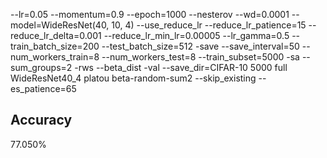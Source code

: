 --lr=0.05 --momentum=0.9 --epoch=1000 --nesterov --wd=0.0001 --model=WideResNet(40, 10, 4) --use_reduce_lr --reduce_lr_patience=15 --reduce_lr_delta=0.001 --reduce_lr_min_lr=0.00005 --lr_gamma=0.5 --train_batch_size=200 --test_batch_size=512 -save --save_interval=50 --num_workers_train=8 --num_workers_test=8 --train_subset=5000 -sa --sum_groups=2 -rws --beta_dist -val --save_dir=CIFAR-10 5000 full WideResNet40_4 platou beta-random-sum2 --skip_existing --es_patience=65
## Accuracy
 77.050%